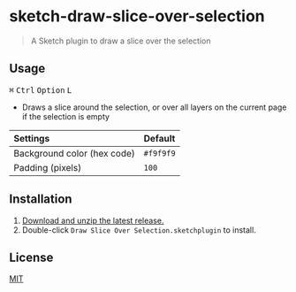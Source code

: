 # sketch-draw-slice-over-selection

> A Sketch plugin to draw a slice over the selection

## Usage

<kbd>⌘</kbd> <kbd>Ctrl</kbd> <kbd>Option</kbd> <kbd>L</kbd>

- Draws a slice around the selection, or over all layers on the current page if the selection is empty

Settings | Default
:--|:--
Background color (hex code) | `#f9f9f9`
Padding (pixels) | `100`

## Installation

1. [Download and unzip the latest release.](https://github.com/yuanqing/sketch-draw-slice-over-selection/releases)
2. Double-click `Draw Slice Over Selection.sketchplugin` to install.

## License

[MIT](LICENSE.md)
